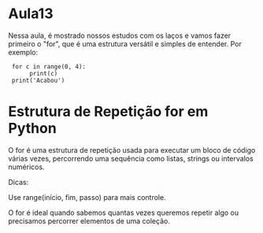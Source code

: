 # Aula13
Nessa aula, é mostrado nossos estudos com os laços e vamos fazer primeiro o "for", que é uma estrutura versátil e simples de entender. Por exemplo:

     for c in range(0, 4):
          print(c)
     print('Acabou')
# Estrutura de Repetição for em Python
O for é uma estrutura de repetição usada para executar um bloco de código várias vezes, percorrendo uma sequência como listas, strings ou intervalos numéricos.

Dicas:

Use range(início, fim, passo) para mais controle.

O for é ideal quando sabemos quantas vezes queremos repetir algo ou precisamos percorrer elementos de uma coleção.
